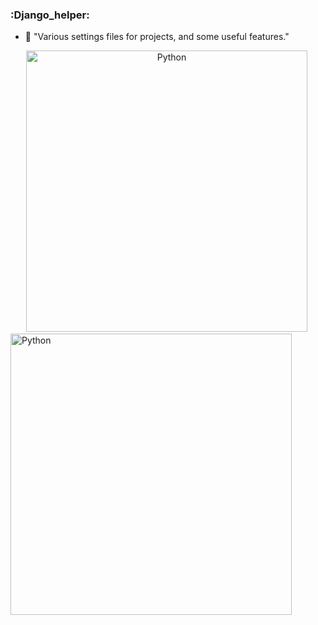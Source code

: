 ###                                                             :Django_helper:

- 👀 "Various settings files for projects, and some useful features."
<div id="header" align="center">
  <img src="https://www.kanhasoft.com/blog/wp-content/uploads/2018/07/django.jpg" title="Python" alt="Python" width="450"/>&nbsp;
</div>
<div>
  <img src="https://www.kanhasoft.com/blog/wp-content/uploads/2018/07/django.jpg" title="Python" alt="Python" width="450" height="450"/>&nbsp;
</div>
